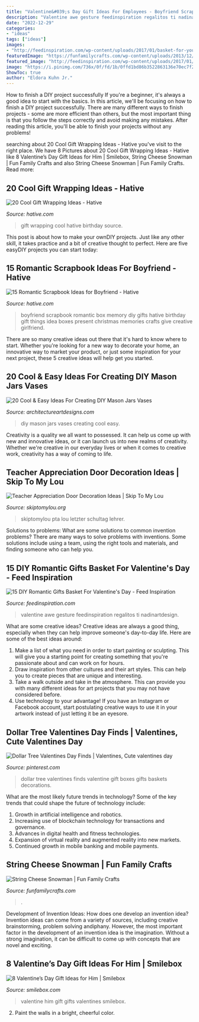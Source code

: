 ```yaml
---
title: "Valentine&#039;s Day Gift Ideas For Employees - Boyfriend Scrapbook Romantic Box Memory Diy Gifts Hative Birthday Gift Things Idea Boxes Present Christmas Memories Crafts Give Creative Girlfriend"
description: "Valentine awe gesture feedinspiration regalitos ti nadinartdesign"
date: "2022-12-29"
categories:
- "ideas"
tags: ["ideas"]
images:
- "http://feedinspiration.com/wp-content/uploads/2017/01/basket-for-your-valentine.jpg"
featuredImage: "https://funfamilycrafts.com/wp-content/uploads/2013/12/stringcheese-snowman.jpg"
featured_image: "http://feedinspiration.com/wp-content/uploads/2017/01/basket-for-your-valentine.jpg"
image: "https://i.pinimg.com/736x/0f/fd/1b/0ffd1bd86b3522863136e70ec7f2b902.jpg"
ShowToc: true
author: "Eldora Kuhn Jr."
---
```



How to finish a DIY project successfully
If you're a beginner, it's always a good idea to start with the basics. In this article, we'll be focusing on how to finish a DIY project successfully. There are many different ways to finish projects - some are more efficient than others, but the most important thing is that you follow the steps correctly and avoid making any mistakes. After reading this article, you'll be able to finish your projects without any problems!

	

		
searching about 20 Cool Gift Wrapping Ideas - Hative you've visit to the right place. We have 8 Pictures about 20 Cool Gift Wrapping Ideas - Hative like 8 Valentine’s Day Gift Ideas for Him | Smilebox, String Cheese Snowman | Fun Family Crafts and also String Cheese Snowman | Fun Family Crafts. Read more:
		
    
## 20 Cool Gift Wrapping Ideas - Hative

<img loading=lazy src="https://hative.com/wp-content/uploads/2014/10/gift-wrapping-ideas/3-cool-gift-wrapping-ideas.jpg" onerror="this.onerror=null;this.src='https://tse2.mm.bing.net/th?id=OIP.IumchR58nq-vAcfGyDOSDAHaJ4&amp;pid=15.1';" alt="20 Cool Gift Wrapping Ideas - Hative">

_Source: hative.com_

>gift wrapping cool hative birthday source. 

	

This post is about how to make your ownDIY projects. Just like any other skill, it takes practice and a bit of creative thought to perfect. Here are five easyDIY projects you can start today: 

    
## 15 Romantic Scrapbook Ideas For Boyfriend - Hative

<img loading=lazy src="http://hative.com/wp-content/uploads/2014/06/scrapbook-ideas-for-boyfriend/14-scrapbook-ideas-for-lovers.jpg" onerror="this.onerror=null;this.src='https://tse2.mm.bing.net/th?id=OIP.7yqCcXCTzDaVwZay9thIkAHaJ4&amp;pid=15.1';" alt="15 Romantic Scrapbook Ideas for Boyfriend - Hative">

_Source: hative.com_

>boyfriend scrapbook romantic box memory diy gifts hative birthday gift things idea boxes present christmas memories crafts give creative girlfriend. 

	

There are so many creative ideas out there that it's hard to know where to start. Whether you're looking for a new way to decorate your home, an innovative way to market your product, or just some inspiration for your next project, these 5 creative ideas will help get you started.

    
## 20 Cool &amp; Easy Ideas For Creating DIY Mason Jars Vases

<img loading=lazy src="http://www.architectureartdesigns.com/wp-content/uploads/2016/06/1-79.jpg" onerror="this.onerror=null;this.src='https://tse3.mm.bing.net/th?id=OIP.nigHXGk8qmTJy9NPA9449QHaLK&amp;pid=15.1';" alt="20 Cool &amp; Easy Ideas For Creating DIY Mason Jars Vases">

_Source: architectureartdesigns.com_

>diy mason jars vases creating cool easy. 

	

Creativity is a quality we all want to possessed. It can help us come up with new and innovative ideas, or it can launch us into new realms of creativity. Whether we're creative in our everyday lives or when it comes to creative work, creativity has a way of coming to life.

    
## Teacher Appreciation Door Decoration Ideas | Skip To My Lou

<img loading=lazy src="https://www.skiptomylou.org/wp-content/uploads/2010/04/TeacherDoor-superstar-1.jpg" onerror="this.onerror=null;this.src='https://tse1.mm.bing.net/th?id=OIP.cYkg-tU2Kjc2ahS02dihHwAAAA&amp;pid=15.1';" alt="Teacher Appreciation Door Decoration Ideas | Skip To My Lou">

_Source: skiptomylou.org_

>skiptomylou pta lou letzter schultag lehrer. 

	

Solutions to problems: What are some solutions to common invention problems?
There are many ways to solve problems with inventions. Some solutions include using a team, using the right tools and materials, and finding someone who can help you.

    
## 15 DIY Romantic Gifts Basket For Valentine&#039;s Day - Feed Inspiration

<img loading=lazy src="http://feedinspiration.com/wp-content/uploads/2017/01/basket-for-your-valentine.jpg" onerror="this.onerror=null;this.src='https://tse4.mm.bing.net/th?id=OIP.d14FbnFmLnZVHP4WNbbPBgHaJ3&amp;pid=15.1';" alt="15 DIY Romantic Gifts Basket For Valentine&#039;s Day - Feed Inspiration">

_Source: feedinspiration.com_

>valentine awe gesture feedinspiration regalitos ti nadinartdesign. 

	

What are some creative ideas?
Creative ideas are always a good thing, especially when they can help improve someone's day-to-day life. Here are some of the best ideas around: 
1. Make a list of what you need in order to start painting or sculpting. This will give you a starting point for creating something that you're passionate about and can work on for hours. 
2. Draw inspiration from other cultures and their art styles. This can help you to create pieces that are unique and interesting. 
3. Take a walk outside and take in the atmosphere. This can provide you with many different ideas for art projects that you may not have considered before. 
4. Use technology to your advantage! If you have an Instagram or Facebook account, start postulating creative ways to use it in your artwork instead of just letting it be an eyesore.

    
## Dollar Tree Valentines Day Finds | Valentines, Cute Valentines Day

<img loading=lazy src="https://i.pinimg.com/736x/0f/fd/1b/0ffd1bd86b3522863136e70ec7f2b902.jpg" onerror="this.onerror=null;this.src='https://tse2.mm.bing.net/th?id=OIP.OrDHFQbbIGXMoUGqFBqv-wHaLG&amp;pid=15.1';" alt="Dollar Tree Valentines Day Finds | Valentines, Cute valentines day">

_Source: pinterest.com_

>dollar tree valentines finds valentine gift boxes gifts baskets decorations. 

	

What are the most likely future trends in technology?
Some of the key trends that could shape the future of technology include: 
1. Growth in artificial intelligence and robotics. 
2. Increasing use of blockchain technology for transactions and governance. 
3. Advances in digital health and fitness technologies. 
4. Expansion of virtual reality and augmented reality into new markets. 
5. Continued growth in mobile banking and mobile payments.

    
## String Cheese Snowman | Fun Family Crafts

<img loading=lazy src="https://funfamilycrafts.com/wp-content/uploads/2013/12/stringcheese-snowman.jpg" onerror="this.onerror=null;this.src='https://tse4.mm.bing.net/th?id=OIP.sWo_ONPh4Ace87D5OqdmwgHaLH&amp;pid=15.1';" alt="String Cheese Snowman | Fun Family Crafts">

_Source: funfamilycrafts.com_

>. 

	

Development of Invention Ideas: How does one develop an invention idea?
Invention ideas can come from a variety of sources, including creative brainstorming, problem solving andiphany. However, the most important factor in the development of an invention idea is the imagination. Without a strong imagination, it can be difficult to come up with concepts that are novel and exciting.

    
## 8 Valentine’s Day Gift Ideas For Him | Smilebox

<img loading=lazy src="https://www.smilebox.com/blog/wp-content/uploads/sites/2/2019/02/valentines-day-gifts-for-him-1024x683.jpg" onerror="this.onerror=null;this.src='https://tse4.mm.bing.net/th?id=OIP.qVDYogXqE06jtx83NfljqwHaE8&amp;pid=15.1';" alt="8 Valentine’s Day Gift Ideas for Him | Smilebox">

_Source: smilebox.com_

>valentine him gift gifts valentines smilebox. 

	

2. Paint the walls in a bright, cheerful color.

